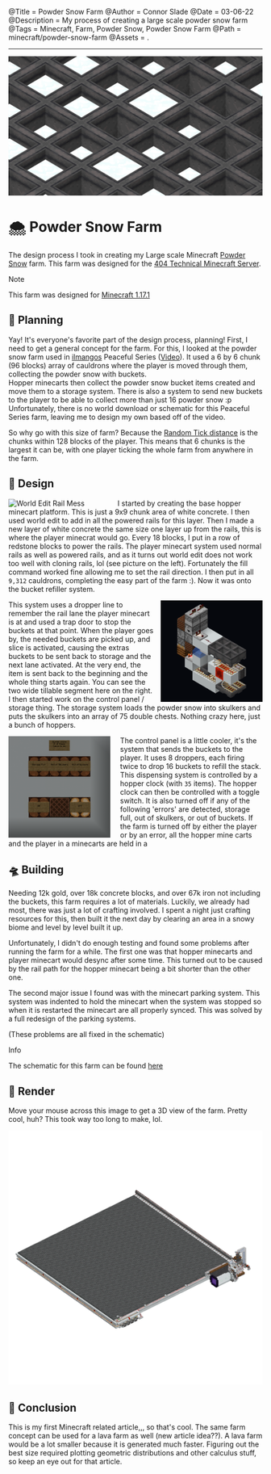 @Title = Powder Snow Farm
@Author = Connor Slade
@Date = 03-06-22
@Description = My process of creating a large scale powder snow farm
@Tags = Minecraft, Farm, Powder Snow, Powder Snow Farm
@Path = minecraft/powder-snow-farm
@Assets = .

---

<style>
 .render-image {
   background: linear-gradient(0deg, rgba(188,203,229,1) 0%, rgba(126,166,255,1) 100%);
 }
</style>

<script defer>
  let images = new Array(37);
  for (let i = 0; i <= 36; i++) {
      fetch(`../assets/minecraft/powder-snow-farm/render/area_render_${i}.png`)
          .then((r) => r.blob())
          .then((blob) => {
              let objectURL = URL.createObjectURL(blob);
              images[i] = objectURL;
          });
  }

  const image = document.querySelector("[render-image]");
  image.addEventListener("mousemove", (e) => {
      const percent = e.offsetX / image.offsetWidth;
      const imageNum = Math.round(percent * 36);
      image.src = images[imageNum];
  });
</script>

![Powder Snow Cover Image](../assets/minecraft/powder-snow-farm/cover.png)

# 🌨 Powder Snow Farm

The design process I took in creating my Large scale Minecraft [Powder Snow][powder_snow] farm.
This farm was designed for the [404 Technical Minecraft Server][404_tmc].

<div ad note>
  Note

This farm was designed for [Minecraft 1.17.1][mc_1_17_1]

</div>

## 📐 Planning

Yay! It's everyone's favorite part of the design process, planning!
First, I need to get a general concept for the farm.
For this, I looked at the powder snow farm used in [ilmangos][ilmango] Peaceful Series ([Video][farm-concept-video]).
It used a 6 by 6 chunk (96 blocks) array of cauldrons where the player is moved through them, collecting the powder snow with buckets.  
Hopper minecarts then collect the powder snow bucket items created and move them to a storage system.
There is also a system to send new buckets to the player to be able to collect more than just 16 powder snow :p
Unfortunately, there is no world download or schematic for this Peaceful Series farm, leaving me to design my own based off of the video.

So why go with this size of farm? Because the [Random Tick distance][random_tick_wiki] is the chunks within 128 blocks of the player.
This means that 6 chunks is the largest it can be, with one player ticking the whole farm from anywhere in the farm.

## 🍬 Design

<img src="../assets/minecraft/powder-snow-farm/rail_mess_iso.png" width="40%" alt="World Edit Rail Mess" align="left" style="margin-right: 15px;"></img>
I started by creating the base hopper minecart platform.
This is just a 9x9 chunk area of white concrete.
I then used world edit to add in all the powered rails for this layer.
Then I made a new layer of white concrete the same size one layer up from the rails, this is where the player minecrat would go.
Every 18 blocks, I put in a row of redstone blocks to power the rails.
The player minecart system used normal rails as well as powered rails, and as it turns out world edit does not work too well with cloning rails, lol (see picture on the left).
Fortunately the fill command worked fine allowing me to set the rail direction.
I then put in all `9,312` cauldrons, completing the easy part of the farm :). Now it was onto the bucket refiller system.

<img src="../assets/minecraft/powder-snow-farm/bucket_slice_iso.png" width="40%" alt="Bucket Refill Slice" align="right" style="margin-left: 10px;"></img>
This system uses a dropper line to remember the rail lane the player minecart is at and used a trap door to stop the buckets at that point.
When the player goes by, the needed buckets are picked up, and slice is activated, causing the extras buckets to be sent back to storage and the next lane activated.
At the very end, the item is sent back to the beginning and the whole thing starts again.
You can see the two wide tillable segment here on the right.
I then started work on the control panel / storage thing. The storage system loads the powder snow into skulkers and puts the skulkers into an array of 75 double chests.
Nothing crazy here, just a bunch of hoppers.

<img src="../assets/minecraft/powder-snow-farm/control_panel.png" width="40%" alt="Farm Control Panel" align="left" style="margin-right: 20px;"></img>

The control panel is a little cooler, it's the system that sends the buckets to the player.
It uses 8 droppers, each firing twice to drop 16 buckets to refill the stack.
This dispensing system is controlled by a hopper clock (with `35` items).
The hopper clock can then be controlled with a toggle switch. It is also turned off if any of the following 'errors' are detected,
storage full, out of skulkers, or out of buckets.
If the farm is turned off by either the player or by an error, all the hopper mine carts and the player in a minecarts are held in a

## 🛸 Building

Needing 12k gold, over 18k concrete blocks, and over 67k iron not including the buckets, this farm requires a lot of materials.
Luckily, we already had most, there was just a lot of crafting involved.
I spent a night just crafting resources for this, then built it the next day by clearing an area in a snowy biome and level by level built it up.

Unfortunately, I didn't do enough testing and found some problems after running the farm for a while.
The first one was that hopper minecarts and player minecart would desync after some time.
This turned out to be caused by the rail path for the hopper minecart being a bit shorter than the other one.

The second major issue I found was with the minecart parking system.
This system was indented to hold the minecart when the system was stopped so when it is restarted the minecart are all properly synced.
This was solved by a full redesign of the parking systems.

(These problems are all fixed in the schematic)

<div ad info>
  Info

The schematic for this farm can be found [here][schematic]

</div>

## 🚙 Render

Move your mouse across this image to get a 3D view of the farm.
Pretty cool, huh? This took way too long to make, lol.

<img render-image class="render-image" src="../assets/minecraft/powder-snow-farm/render/area_render_14.png"></img>

## 🥨 Conclusion

This is my first Minecraft related article,,, so that's cool.
The same farm concept can be used for a lava farm as well (new article idea??).
A lava farm would be a lot smaller because it is generated much faster.
Figuring out the best size required plotting geometric distributions and other calculus stuff, so keep an eye out for that article.

[powder_snow]: https://minecraft.fandom.com/wiki/Powder_Snow
[404_tmc]: https://discord.gg/eBJbuNcGkH
[mc_1_17_1]: https://minecraft.fandom.com/wiki/Java_Edition_1.17.1
[ilmango]: https://www.youtube.com/channel/UCHSI8erNrN6hs3sUK6oONLA
[farm-concept-video]: https://www.youtube.com/watch?v=42t72abCJPE
[random_tick_wiki]: https://minecraft.fandom.com/wiki/Tick#Chunk_tick
[schematic]: https://connorcode.com/files/Schematics/Powder_Snow_Farm.litematic
